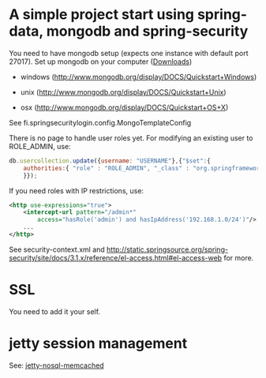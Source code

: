 A simple project start using spring-data, mongodb and spring-security
========

You need to have mongodb setup (expects one instance with default port 27017).
Set up mongodb on your computer (<a href="http://www.mongodb.org/downloads">Downloads</a>)

 - windows (http://www.mongodb.org/display/DOCS/Quickstart+Windows)

 - unix (http://www.mongodb.org/display/DOCS/Quickstart+Unix)

 - osx (http://www.mongodb.org/display/DOCS/Quickstart+OS+X)

See fi.springsecuritylogin.config.MongoTemplateConfig

There is no page to handle user roles yet. For modifying an existing user to ROLE_ADMIN, use:
```javascript
db.usercollection.update({username: "USERNAME"},{"$set":{
    authorities:{ "role" : "ROLE_ADMIN", "_class" : "org.springframework.security.core.authority.SimpleGrantedAuthority"}
    }});
```

If you need roles with IP restrictions, use:

```xml
<http use-expressions="true">
    <intercept-url pattern="/admin*"
        access="hasRole('admin') and hasIpAddress('192.168.1.0/24')"/>
    ...
</http>
```

See security-context.xml and http://static.springsource.org/spring-security/site/docs/3.1.x/reference/el-access.html#el-access-web for more.



SSL
========
You need to add it your self.


jetty session management
========
See: <a href="https://github.com/yyuu/jetty-nosql-memcached">jetty-nosql-memcached</a>


